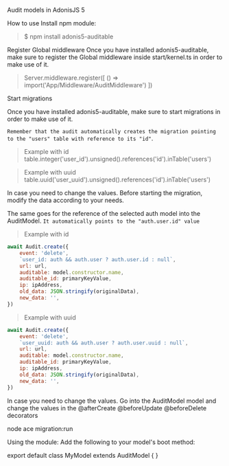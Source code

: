 Audit models in AdonisJS 5

How to use
Install npm module:

> $ npm install adonis5-auditable

Register Global middleware 
Once you have installed adonis5-auditable, make sure to register the Global middleware inside start/kernel.ts in order to make use of it.

> Server.middleware.register([ () => import('App/Middleware/AuditMiddleware') ])

Start migrations

Once you have installed adonis5-auditable, make sure to start migrations in order to make use of it.

`Remember that the audit automatically creates the migration pointing to the "users" table with reference to its "id"`.

> Example with id table.integer('user_id').unsigned().references('id').inTable('users')

> Example with uuid table.uuid('user_uuid').unsigned().references('id').inTable('users')

In case you need to change the values. Before starting the migration, modify the data according to your needs.

The same goes for the reference of the selected auth model into the AuditModel. `It automatically points to the "auth.user.id" value`

> Example with id

```js
await Audit.create({
    event: 'delete',
    `user_id: auth && auth.user ? auth.user.id : null`,
    url: url,
    auditable: model.constructor.name,
    auditable_id: primaryKeyValue,
    ip: ipAddress,
    old_data: JSON.stringify(originalData),
    new_data: '',
})
```

> Example with uuid

```js
await Audit.create({
    event: 'delete',
    `user_uuid: auth && auth.user ? auth.user.uuid : null`,
    url: url,
    auditable: model.constructor.name,
    auditable_id: primaryKeyValue,
    ip: ipAddress,
    old_data: JSON.stringify(originalData),
    new_data: '',
})
```

In case you need to change the values. Go into the AuditModel model and change the values in the @afterCreate @beforeUpdate @beforeDelete decorators

node ace migration:run


Using the module:
Add the following to your model's boot method:

export default class MyModel extends AuditModel {
}

